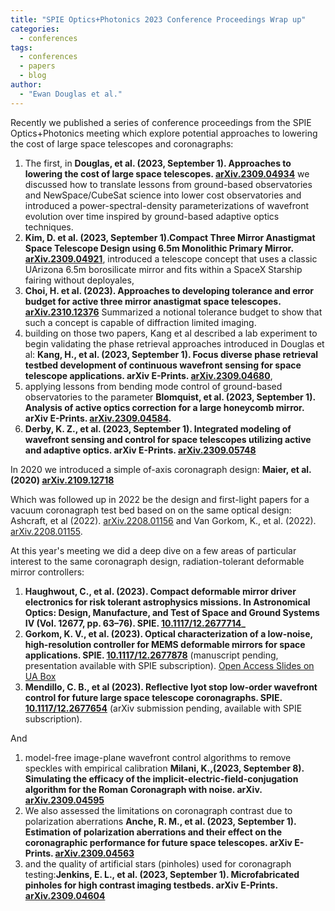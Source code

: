 ```yaml
---
title: "SPIE Optics+Photonics 2023 Conference Proceedings Wrap up"
categories:
  - conferences
tags:
  - conferences
  - papers
  - blog
author:
  - "Ewan Douglas et al."
---
```


Recently we published a series of conference proceedings from the SPIE Optics+Photonics meeting which explore potential approaches to lowering the cost of large space telescopes and coronagraphs:
1. The first, in **Douglas, et al. (2023, September 1). Approaches to lowering the cost of large space telescopes. [arXiv.2309.04934](https://doi.org/10.48550/arXiv.2309.04934)** we discussed how to translate lessons from ground-based observatories and NewSpace/CubeSat science into lower cost observatories and introduced a power-spectral-density parameterizations of wavefront evolution over time inspired by ground-based adaptive optics techniques.
1. **Kim, D. et al. (2023, September 1).Compact Three Mirror Anastigmat Space Telescope Design using 6.5m Monolithic Primary Mirror. [arXiv.2309.04921](https://doi.org/10.48550/arXiv.2309.04921)**, introduced a telescope concept that uses a classic UArizona 6.5m borosilicate mirror and fits within a SpaceX Starship fairing without deployales,
1. **Choi, H. et al. (2023).  Approaches to developing tolerance and error budget for active three mirror anastigmat space telescopes. [arXiv.2310.12376](https://arxiv.org/abs/2310.12376)**  Summarized a notional tolerance budget to show that such a concept is capable of diffraction limited imaging. 
1. building on those two papers, Kang et al  described a lab experiment to begin validating the phase retrieval approaches introduced in Douglas et al: **Kang, H., et al. (2023, September 1). Focus diverse phase retrieval testbed development of continuous wavefront sensing for space telescope applications. arXiv E-Prints. [arXiv.2309.04680](https://doi.org/10.48550/arXiv.2309.04680)**, 
1. applying lessons from bending mode control of ground-based observatories to the parameter  **Blomquist, et al. (2023, September 1). Analysis of active optics correction for a large honeycomb mirror. arXiv E-Prints. [arXiv.2309.04584](https://doi.org/10.48550/arXiv.2309.04584).**
2.   **Derby, K. Z., et al. (2023, September 1). Integrated modeling of wavefront sensing and control for space telescopes utilizing active and adaptive optics. arXiv E-Prints. [arXiv.2309.05748](https://doi.org/10.48550/arXiv.2309.05748)**


In 2020 we introduced a simple of-axis coronagraph design: **Maier, et al. (2020) [arXiv.2109.12718](http://arxiv.org/abs/2109.12718)**

Which was followed up in 2022 be the design and first-light papers for a vacuum coronagraph test bed based on on the same optical design: Ashcraft, et al (2022). [arXiv.2208.01156](https://doi.org/10.48550/arXiv.2208.01156) and Van Gorkom, K., et al. (2022). [arXiv.2208.01155](https://doi.org/10.48550/arXiv.2208.01155).

At this year's meeting we did a deep dive on a few areas of particular interest to the same coronagraph design, radiation-tolerant deformable mirror controllers: 
1. **Haughwout, C., et al.  (2023). Compact deformable mirror driver electronics for risk tolerant astrophysics missions. In Astronomical Optics: Design, Manufacture, and Test of Space and Ground Systems IV (Vol. 12677, pp. 63–76). SPIE. [10.1117/12.2677714](https://doi.org/10.1117/12.2677714)_**
1. **Gorkom, K. V.,  et al. (2023). Optical characterization of a low-noise, high-resolution controller for MEMS deformable mirrors for space applications.  SPIE. [10.1117/12.2677878](https://doi.org/10.1117/12.2677878)** (manuscript pending, presentation available with SPIE subscription). [Open Access Slides on UA Box](https://arizona.box.com/s/lcbire8wmao5ikm1at36y969u8v2o53p)
1. **Mendillo, C. B., et al (2023). Reflective lyot stop low-order wavefront control for future large space telescope coronagraphs.  SPIE. [10.1117/12.2677654](https://doi.org/10.1117/12.2677654)** (arXiv submission pending, available with SPIE subscription).

And
1. model-free image-plane wavefront control algorithms to remove speckles with empirical calibration **Milani, K.,(2023, September 8). Simulating the efficacy of the implicit-electric-field-conjugation algorithm for the Roman Coronagraph with noise. arXiv. [arXiv.2309.04595](https://doi.org/10.48550/arXiv.2309.04595)**
1. We also assessed the limitations on coronagraph contrast due to polarization aberrations 
**Anche, R. M., et al. (2023, September 1). Estimation of polarization aberrations and their effect on the coronagraphic performance for future space telescopes. arXiv E-Prints. [arXiv.2309.04563](https://doi.org/10.48550/arXiv.2309.04563)**
1. and the quality of artificial stars (pinholes) used for coronagraph testing:**Jenkins, E. L., et al. (2023, September 1). Microfabricated pinholes for high contrast imaging testbeds. arXiv E-Prints. [arXiv.2309.04604](https://doi.org/10.48550/arXiv.2309.04604)**




